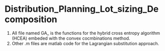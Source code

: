 # Distribution_Planning_Lot_sizing_Decomposition

1. All file named GA_ is the functions for the hybrid cross entropy algorithm (HCEA) embeded with the convex cocmbinations method.
2. Other .m files are matlab code for the Lagrangian substitution approach.   